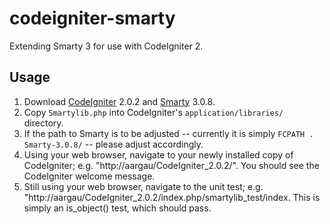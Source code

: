 # codeigniter-smarty

Extending Smarty 3 for use with CodeIgniter 2.

## Usage

1. Download [CodeIgniter] 2.0.2 and [Smarty] 3.0.8.
1. Copy `Smartylib.php` into CodeIgniter's `application/libraries/` directory.
1. If the path to Smarty is to be adjusted -- currently it is simply `FCPATH . Smarty-3.0.8/` -- please adjust accordingly.
1. Using your web browser, navigate to your newly installed copy of CodeIgniter; e.g. "http://aargau/CodeIgniter_2.0.2/". You should see the CodeIgniter welcome message.
1. Still using your web browser, navigate to the unit test; e.g. "http://aargau/CodeIgniter_2.0.2/index.php/smartylib_test/index. This is simply an is_object() test, which should pass.

[CodeIgniter]: http://www.codeigniter.com/
[Smarty]: http://www.smarty.net/

